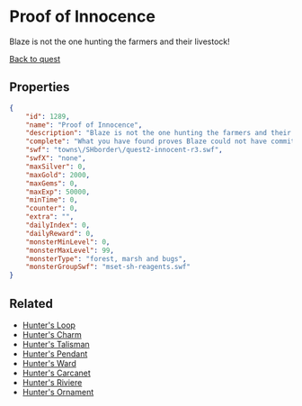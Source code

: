 # Proof of Innocence

Blaze is not the one hunting the farmers and their livestock!

[Back to quest](../quests.md)

## Properties

```json
{
    "id": 1289,
    "name": "Proof of Innocence",
    "description": "Blaze is not the one hunting the farmers and their livestock!",
    "complete": "What you have found proves Blaze could not have committed the attacks! What has white fur, horns, and loves carrots though?",
    "swf": "towns\/SHborder\/quest2-innocent-r3.swf",
    "swfX": "none",
    "maxSilver": 0,
    "maxGold": 2000,
    "maxGems": 0,
    "maxExp": 50000,
    "minTime": 0,
    "counter": 0,
    "extra": "",
    "dailyIndex": 0,
    "dailyReward": 0,
    "monsterMinLevel": 0,
    "monsterMaxLevel": 99,
    "monsterType": "forest, marsh and bugs",
    "monsterGroupSwf": "mset-sh-reagents.swf"
}
```

## Related

- [Hunter's Loop](../items/14486-hunter-s-loop.md)
- [Hunter's Charm](../items/14487-hunter-s-charm.md)
- [Hunter's Talisman](../items/14488-hunter-s-talisman.md)
- [Hunter's Pendant](../items/14489-hunter-s-pendant.md)
- [Hunter's Ward](../items/14490-hunter-s-ward.md)
- [Hunter's Carcanet](../items/14491-hunter-s-carcanet.md)
- [Hunter's Riviere](../items/14492-hunter-s-riviere.md)
- [Hunter's Ornament](../items/14493-hunter-s-ornament.md)

